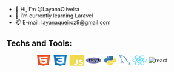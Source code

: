 - 👋 Hi, I’m @LayanaOliveira
- 🌱 I’m currently learning Laravel
- 📫 E-mail: layanaqueiroz9@gmail.com

<!---
LayanaOliveira/LayanaOliveira is a ✨ special ✨ repository because its `README.md` (this file) appears on your GitHub profile.
You can click the Preview link to take a look at your changes.
--->


  
## Techs and Tools:
<div align="center">
  <img align="center" alt="HTML" height="30" width="40" src="https://raw.githubusercontent.com/devicons/devicon/master/icons/html5/html5-original.svg">
  <img align="center" alt="CSS" height="30" width="40" src="https://raw.githubusercontent.com/devicons/devicon/master/icons/css3/css3-original.svg">
  <img align="center" alt="Js" height="30" width="40" src="https://raw.githubusercontent.com/devicons/devicon/master/icons/javascript/javascript-plain.svg">
  <img align="center" alt="PHP" height="30" width="40" src="https://raw.githubusercontent.com/devicons/devicon/master/icons/php/php-original.svg">
  <img align="center" alt="Python" height="30" width="40" src="https://raw.githubusercontent.com/devicons/devicon/master/icons/python/python-original.svg">
  <img align="center" alt="mysql" height="30" width-"40" src="https://raw.githubusercontent.com/devicons/devicon/master/icons/mysql/mysql-original.svg">
  <img align="center" alt="react" height="30" width="40" src="https://raw.githubusercontent.com/devicons/devicon/master/icons/react/react-original.svg" >
  <img align="center" alt="react" height="30" width="40" src="https://cdn.jsdelivr.net/gh/devicons/devicon/icons/laravel/laravel-plain.svg" />
</div>
